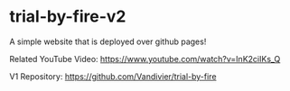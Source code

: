 # trial-by-fire-v2
A simple website that is deployed over github pages!


Related YouTube Video: https://www.youtube.com/watch?v=InK2ciIKs_Q

V1 Repository: https://github.com/Vandivier/trial-by-fire
